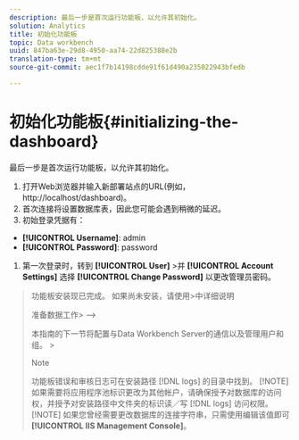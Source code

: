 ```yaml
---
description: 最后一步是首次运行功能板，以允许其初始化。
solution: Analytics
title: 初始化功能板
topic: Data workbench
uuid: 847ba63e-29d8-4950-aa74-22d825388e2b
translation-type: tm+mt
source-git-commit: aec1f7b14198cdde91f61d490a235022943bfedb

---
```



# 初始化功能板{#initializing-the-dashboard}

最后一步是首次运行功能板，以允许其初始化。

1. 打开Web浏览器并输入新部署站点的URL(例如，http://localhost/dashboard)。
1. 首次连接将设置数据库表，因此您可能会遇到稍微的延迟。
1. 初始登录凭据有：

* **[!UICONTROL Username]**: admin
* **[!UICONTROL Password]**: password

1. 第一次登录时，转到 **[!UICONTROL User]** >并 **[!UICONTROL Account Settings]** 选择 **[!UICONTROL Change Password]** 以更改管理员密码。
>功能板安装现已完成。 如果尚未安装，请使用>中详细说明
><!-->
>准备数据工作>
>-->
>本指南的下一节将配置与Data Workbench Server的通信以及管理用户和组。 >
>>[!NOTE]
>>
>>功能板错误和审核日志可在安装路径 [!DNL logs] 的目录中找到。
>[!NOTE]
如果需要将应用程序池标识更改为其他帐户，请确保授予对数据库的访问权，并授予对安装路径中文件夹的标识读／写 [!DNL logs] 访问权限。
>[!NOTE]
如果您曾经需要更改数据库的连接字符串，只需使用编辑该值即可 **[!UICONTROL IIS Management Console]**。
>
>
>
